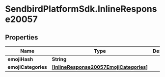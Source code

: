 # SendbirdPlatformSdk.InlineResponse20057

## Properties

Name | Type | Description | Notes
------------ | ------------- | ------------- | -------------
**emojiHash** | **String** |  | [optional] 
**emojiCategories** | [**[InlineResponse20057EmojiCategories]**](InlineResponse20057EmojiCategories.md) |  | [optional] 


